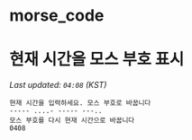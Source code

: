 # morse_code
# 현재 시간을 모스 부호 표시
<!-- MORSE_TIME_START -->
_Last updated: `04:08` (KST)_

```
현재 시간을 입력하세요. 모스 부호로 바꿉니다
----- ....- ----- ---..
모스 부호를 다시 현재 시간으로 바꿉니다
0408
```
<!-- MORSE_TIME_END -->
